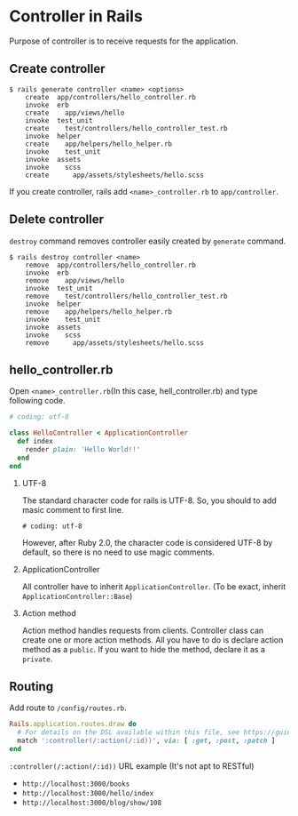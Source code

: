 # Controller in Rails

Purpose of controller is to receive requests for the application. 

## Create controller

```shell
$ rails generate controller <name> <options>
    create  app/controllers/hello_controller.rb
    invoke  erb
    create    app/views/hello
    invoke  test_unit
    create    test/controllers/hello_controller_test.rb
    invoke  helper
    create    app/helpers/hello_helper.rb
    invoke    test_unit
    invoke  assets
    invoke    scss
    create      app/assets/stylesheets/hello.scss
```

If you create controller, rails add `<name>_controller.rb` to `app/controller`.

## Delete controller

`destroy` command removes controller easily created by `generate` command.

```shell
$ rails destroy controller <name>
    remove  app/controllers/hello_controller.rb
    invoke  erb
    remove    app/views/hello
    invoke  test_unit
    remove    test/controllers/hello_controller_test.rb
    invoke  helper
    remove    app/helpers/hello_helper.rb
    invoke    test_unit
    invoke  assets
    invoke    scss
    remove      app/assets/stylesheets/hello.scss
```

## hello_controller.rb

Open `<name>_controller.rb`(In this case, hell_controller.rb) and type following code.

```ruby
# coding: utf-8

class HelloController < ApplicationController
  def index
    render plain: 'Hello World!!'
  end
end
```

1. UTF-8

    The standard character code for rails is UTF-8. So, you should to add masic comment to first line.

    `# coding: utf-8`

    However, after Ruby 2.0, the character code is considered UTF-8 by default, so there is no need to use magic comments.

2. ApplicationController

    All controller have to inherit `ApplicationController`. (To be exact, inherit `ApplicationController::Base`)

3. Action method

    Action method handles requests from clients. Controller class can create one or more action methods. All you have to do is declare action method as a `public`. If you want to hide the method, declare it as a `private`.

## Routing

Add route to `/config/routes.rb`.

```ruby
Rails.application.routes.draw do
  # For details on the DSL available within this file, see https://guides.rubyonrails.org/routing.html
  match ':controller(/:action(/:id))', via: [ :get, :post, :patch ]
end
```

`:controller(/:action(/:id))` URL example (It's not apt to RESTful)

* `http://localhost:3000/books`
* `http://localhost:3000/hello/index`
* `http://localhost:3000/blog/show/108`
